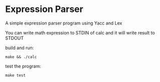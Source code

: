 Expression Parser
=================
A simple expression parser program using Yacc and Lex

You can write math expression to STDIN of calc and it will write result to STDOUT

build and run:

	make && ./calc

test the program:

	make test


